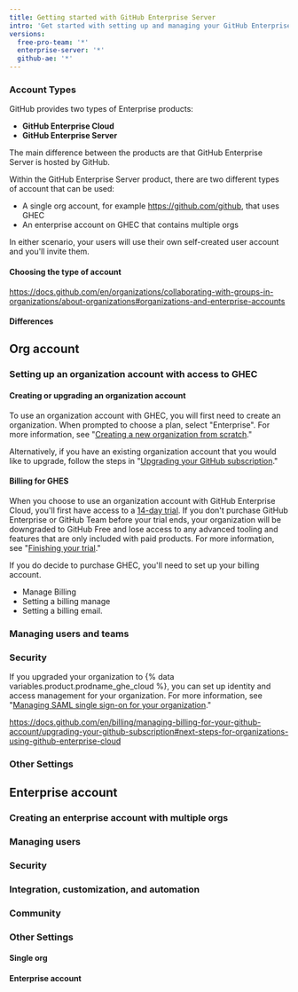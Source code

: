 ```yaml
---
title: Getting started with GitHub Enterprise Server
intro: 'Get started with setting up and managing your GitHub Enterprise Server instance'
versions:
  free-pro-team: '*'
  enterprise-server: '*'
  github-ae: '*'
---
```


### Account Types

GitHub provides two types of Enterprise products:

- **GitHub Enterprise Cloud**
- **GitHub Enterprise Server**

The main difference between the products are that GitHub Enterprise Server is hosted by GitHub.

Within the GitHub Enterprise Server product, there are two different types of account that can be used:

- A single org account, for example https://github.com/github, that uses GHEC
- An enterprise account on GHEC that contains multiple orgs

In either scenario, your users will use their own self-created user account and you'll invite them.

#### Choosing the type of account

https://docs.github.com/en/organizations/collaborating-with-groups-in-organizations/about-organizations#organizations-and-enterprise-accounts

#### Differences

## Org account

### Setting up an organization account with access to GHEC

#### Creating or upgrading an organization account

To use an organization account with GHEC, you will first need to create an organization. When prompted to choose a plan, select "Enterprise". For more information, see "[Creating a new organization from scratch](/organizations/collaborating-with-groups-in-organizations/creating-a-new-organization-from-scratch)."

Alternatively, if you have an existing organization account that you would like to upgrade, follow the steps in "[Upgrading your GitHub subscription](/billing/managing-billing-for-your-github-account/upgrading-your-github-subscription#upgrading-your-organizations-subscription)."

#### Billing for GHES

When you choose to use an organization account with GitHub Enterprise Cloud, you'll first have access to a [14-day trial](/github/getting-started-with-github/signing-up-for-github/setting-up-a-trial-of-github-enterprise-cloud). If you don't purchase GitHub Enterprise or GitHub Team before your trial ends, your organization will be downgraded to GitHub Free and lose access to any advanced tooling and features that are only included with paid products. For more information, see "[Finishing your trial](/github/getting-started-with-github/signing-up-for-github/setting-up-a-trial-of-github-enterprise-cloud#finishing-your-trial)."

If you do decide to purchase GHEC, you'll need to set up your billing account. 

- Manage Billing
- Setting a billing manage
- Setting a billing email.


### Managing users and teams

### Security

If you upgraded your organization to {% data variables.product.prodname_ghe_cloud %}, you can set up identity and access management for your organization. For more information, see "[Managing SAML single sign-on for your organization](/organizations/managing-saml-single-sign-on-for-your-organization)."

https://docs.github.com/en/billing/managing-billing-for-your-github-account/upgrading-your-github-subscription#next-steps-for-organizations-using-github-enterprise-cloud

### Other Settings

## Enterprise account

### Creating an enterprise account with multiple orgs

### Managing users 

### Security

### Integration, customization, and automation

### Community

### Other Settings

#### Single org
#### Enterprise account

